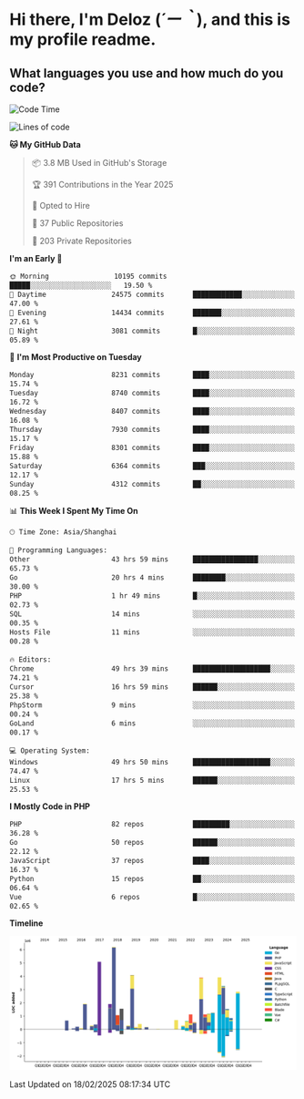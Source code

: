 # **Hi there, I'm Deloz (*´ー｀*), and this is my profile readme.**

## **What languages you use and how much do you code?**

<!--START_SECTION:waka-->
![Code Time](http://img.shields.io/badge/Code%20Time-5%2C710%20hrs%2038%20mins-blue)

![Lines of code](https://img.shields.io/badge/From%20Hello%20World%20I%27ve%20Written-47.5%20million%20lines%20of%20code-blue)

**🐱 My GitHub Data** 

> 📦 3.8 MB Used in GitHub's Storage 
 > 
> 🏆 391 Contributions in the Year 2025
 > 
> 💼 Opted to Hire
 > 
> 📜 37 Public Repositories 
 > 
> 🔑 203 Private Repositories 
 > 
**I'm an Early 🐤** 

```text
🌞 Morning                10195 commits       █████░░░░░░░░░░░░░░░░░░░░   19.50 % 
🌆 Daytime                24575 commits       ████████████░░░░░░░░░░░░░   47.00 % 
🌃 Evening                14434 commits       ███████░░░░░░░░░░░░░░░░░░   27.61 % 
🌙 Night                  3081 commits        █░░░░░░░░░░░░░░░░░░░░░░░░   05.89 % 
```
📅 **I'm Most Productive on Tuesday** 

```text
Monday                   8231 commits        ████░░░░░░░░░░░░░░░░░░░░░   15.74 % 
Tuesday                  8740 commits        ████░░░░░░░░░░░░░░░░░░░░░   16.72 % 
Wednesday                8407 commits        ████░░░░░░░░░░░░░░░░░░░░░   16.08 % 
Thursday                 7930 commits        ████░░░░░░░░░░░░░░░░░░░░░   15.17 % 
Friday                   8301 commits        ████░░░░░░░░░░░░░░░░░░░░░   15.88 % 
Saturday                 6364 commits        ███░░░░░░░░░░░░░░░░░░░░░░   12.17 % 
Sunday                   4312 commits        ██░░░░░░░░░░░░░░░░░░░░░░░   08.25 % 
```


📊 **This Week I Spent My Time On** 

```text
🕑︎ Time Zone: Asia/Shanghai

💬 Programming Languages: 
Other                    43 hrs 59 mins      ████████████████░░░░░░░░░   65.73 % 
Go                       20 hrs 4 mins       ████████░░░░░░░░░░░░░░░░░   30.00 % 
PHP                      1 hr 49 mins        █░░░░░░░░░░░░░░░░░░░░░░░░   02.73 % 
SQL                      14 mins             ░░░░░░░░░░░░░░░░░░░░░░░░░   00.35 % 
Hosts File               11 mins             ░░░░░░░░░░░░░░░░░░░░░░░░░   00.28 % 

🔥 Editors: 
Chrome                   49 hrs 39 mins      ███████████████████░░░░░░   74.21 % 
Cursor                   16 hrs 59 mins      ██████░░░░░░░░░░░░░░░░░░░   25.38 % 
PhpStorm                 9 mins              ░░░░░░░░░░░░░░░░░░░░░░░░░   00.24 % 
GoLand                   6 mins              ░░░░░░░░░░░░░░░░░░░░░░░░░   00.17 % 

💻 Operating System: 
Windows                  49 hrs 50 mins      ███████████████████░░░░░░   74.47 % 
Linux                    17 hrs 5 mins       ██████░░░░░░░░░░░░░░░░░░░   25.53 % 
```

**I Mostly Code in PHP** 

```text
PHP                      82 repos            █████████░░░░░░░░░░░░░░░░   36.28 % 
Go                       50 repos            ██████░░░░░░░░░░░░░░░░░░░   22.12 % 
JavaScript               37 repos            ████░░░░░░░░░░░░░░░░░░░░░   16.37 % 
Python                   15 repos            ██░░░░░░░░░░░░░░░░░░░░░░░   06.64 % 
Vue                      6 repos             █░░░░░░░░░░░░░░░░░░░░░░░░   02.65 % 
```



**Timeline**

![Lines of Code chart](https://raw.githubusercontent.com/deloz/deloz/main/assets/bar_graph.png)


 Last Updated on 18/02/2025 08:17:34 UTC
<!--END_SECTION:waka-->
